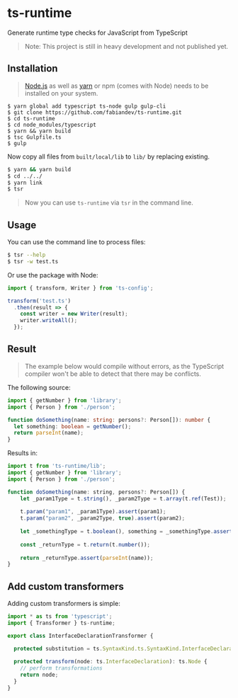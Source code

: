 # ts-runtime

Generate runtime type checks for JavaScript from TypeScript

> Note: This project is still in heavy development and not published yet.

## Installation

> [Node.js](https://nodejs.org) as well as [yarn](https://yarnpkg.com) or npm (comes with Node) needs to be installed on your system.

```
$ yarn global add typescript ts-node gulp gulp-cli
$ git clone https://github.com/fabiandev/ts-runtime.git
$ cd ts-runtime
$ cd node_modules/typescript
$ yarn && yarn build
$ tsc Gulpfile.ts
$ gulp
```

Now copy all files from `built/local/lib` to `lib/` by replacing existing.

```sh
$ yarn && yarn build
$ cd ../../
$ yarn link
$ tsr
```

> Now you can use `ts-runtime` via `tsr` in the command line.

## Usage

You can use the command line to process files:

```sh
$ tsr --help
$ tsr -w test.ts
```

Or use the package with Node:

```ts
import { transform, Writer } from 'ts-config';

transform('test.ts')
  .then(result => {
    const writer = new Writer(result);
    writer.writeAll();
  });
```

## Result

> The example below would compile without errors, as the TypeScript  
> compiler won't be able to detect that there may be conflicts.

The following source:

```ts
import { getNumber } from 'library'; 
import { Person } from './person';

function doSomething(name: string: persons?: Person[]): number {
  let something: boolean = getNumber();
  return parseInt(name);
}

```

Results in:

```js
import t from 'ts-runtime/lib';
import { getNumber } from 'library';
import { Person } from './person';

function doSomething(name: string, persons?: Person[]) {
    let _param1Type = t.string(), _param2Type = t.array(t.ref(Test));
    
    t.param("param1", _param1Type).assert(param1);
    t.param("param2", _param2Type, true).assert(param2);
    
    let _somethingType = t.boolean(), something = _somethingType.assert(getNumber());
    
    const _returnType = t.return(t.number());
    
    return _returnType.assert(parseInt(name));
}

```

## Add custom transformers

Adding custom transformers is simple:

```ts
import * as ts from 'typescript';
import { Transformer } ts-runtime;

export class InterfaceDeclarationTransformer {

  protected substitution = ts.SyntaxKind.ts.SyntaxKind.InterfaceDeclaration;
  
  protected transform(node: ts.InterfaceDeclaration): ts.Node {
    // perform transformations
    return node;
  }
}
```
